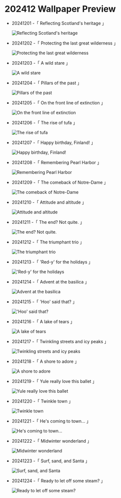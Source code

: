 # 202412 Wallpaper Preview 
- 20241201 -「 Reflecting Scotland's heritage 」
  ![Reflecting Scotland's heritage](https://bing.com/th?id=OHR.KilchurnAutumn_EN-US6737063910_UHD.jpg&rf=LaDigue_UHD.jpg&pid=hp&w=3840&h=2160&rs=1&c=4) 
- 20241202 -「 Protecting the last great wilderness 」
  ![Protecting the last great wilderness](https://bing.com/th?id=OHR.IcebergsAntarctica_EN-US6829804691_UHD.jpg&rf=LaDigue_UHD.jpg&pid=hp&w=3840&h=2160&rs=1&c=4) 
- 20241203 -「 A wild stare 」
  ![A wild stare](https://bing.com/th?id=OHR.SnowMoose_EN-US6949674639_UHD.jpg&rf=LaDigue_UHD.jpg&pid=hp&w=3840&h=2160&rs=1&c=4) 
- 20241204 -「 Pillars of the past 」
  ![Pillars of the past](https://bing.com/th?id=OHR.JaipurFort_EN-US7275752190_UHD.jpg&rf=LaDigue_UHD.jpg&pid=hp&w=3840&h=2160&rs=1&c=4) 
- 20241205 -「 On the front line of extinction 」
  ![On the front line of extinction](https://bing.com/th?id=OHR.RhinosKenya_EN-US7514650014_UHD.jpg&rf=LaDigue_UHD.jpg&pid=hp&w=3840&h=2160&rs=1&c=4) 
- 20241206 -「 The rise of tufa 」
  ![The rise of tufa](https://bing.com/th?id=OHR.MonoTufa_EN-US7607210506_UHD.jpg&rf=LaDigue_UHD.jpg&pid=hp&w=3840&h=2160&rs=1&c=4) 
- 20241207 -「 Happy birthday, Finland! 」
  ![Happy birthday, Finland!](https://bing.com/th?id=OHR.HelsinkiDusk_EN-US7738977648_UHD.jpg&rf=LaDigue_UHD.jpg&pid=hp&w=3840&h=2160&rs=1&c=4) 
- 20241208 -「 Remembering Pearl Harbor 」
  ![Remembering Pearl Harbor](https://bing.com/th?id=OHR.NewHavenBridge_EN-US7922266620_UHD.jpg&rf=LaDigue_UHD.jpg&pid=hp&w=3840&h=2160&rs=1&c=4) 
- 20241209 -「 The comeback of Notre-Dame 」
  ![The comeback of Notre-Dame](https://bing.com/th?id=OHR.ReopeningNotreDame_EN-US8084146311_UHD.jpg&rf=LaDigue_UHD.jpg&pid=hp&w=3840&h=2160&rs=1&c=4) 
- 20241210 -「 Attitude and altitude 」
  ![Attitude and altitude](https://bing.com/th?id=OHR.GuanacosChile_EN-US8209106662_UHD.jpg&rf=LaDigue_UHD.jpg&pid=hp&w=3840&h=2160&rs=1&c=4) 
- 20241211 -「 The end? Not quite. 」
  ![The end? Not quite.](https://bing.com/th?id=OHR.CornwallSnow_EN-US8476437458_UHD.jpg&rf=LaDigue_UHD.jpg&pid=hp&w=3840&h=2160&rs=1&c=4) 
- 20241212 -「 The triumphant trio 」
  ![The triumphant trio](https://bing.com/th?id=OHR.DolomitesSky_EN-US8624061239_UHD.jpg&rf=LaDigue_UHD.jpg&pid=hp&w=3840&h=2160&rs=1&c=4) 
- 20241213 -「 'Red-y' for the holidays 」
  !['Red-y' for the holidays](https://bing.com/th?id=OHR.WildPoinsettia_EN-US8728271702_UHD.jpg&rf=LaDigue_UHD.jpg&pid=hp&w=3840&h=2160&rs=1&c=4) 
- 20241214 -「 Advent at the basilica 」
  ![Advent at the basilica](https://bing.com/th?id=OHR.ChristmasBudapest_EN-US0865695821_UHD.jpg&rf=LaDigue_UHD.jpg&pid=hp&w=3840&h=2160&rs=1&c=4) 
- 20241215 -「 'Hoo' said that? 」
  !['Hoo' said that?](https://bing.com/th?id=OHR.NorthernHawkOwl_EN-US7592435350_UHD.jpg&rf=LaDigue_UHD.jpg&pid=hp&w=3840&h=2160&rs=1&c=4) 
- 20241216 -「 A lake of tears 」
  ![A lake of tears](https://bing.com/th?id=OHR.MisurinaLake_EN-US7921587884_UHD.jpg&rf=LaDigue_UHD.jpg&pid=hp&w=3840&h=2160&rs=1&c=4) 
- 20241217 -「 Twinkling streets and icy peaks 」
  ![Twinkling streets and icy peaks](https://bing.com/th?id=OHR.SalzburgSnow_EN-US8262729220_UHD.jpg&rf=LaDigue_UHD.jpg&pid=hp&w=3840&h=2160&rs=1&c=4) 
- 20241218 -「 A shore to adore 」
  ![A shore to adore](https://bing.com/th?id=OHR.ReinefjordenNorway_EN-US8636083241_UHD.jpg&rf=LaDigue_UHD.jpg&pid=hp&w=3840&h=2160&rs=1&c=4) 
- 20241219 -「 Yule really love this ballet 」
  ![Yule really love this ballet](https://bing.com/th?id=OHR.NutcrackerBallet_EN-US8927830113_UHD.jpg&rf=LaDigue_UHD.jpg&pid=hp&w=3840&h=2160&rs=1&c=4) 
- 20241220 -「 Twinkle town 」
  ![Twinkle town](https://bing.com/th?id=OHR.SibiuRomania_EN-US9223739756_UHD.jpg&rf=LaDigue_UHD.jpg&pid=hp&w=3840&h=2160&rs=1&c=4) 
- 20241221 -「 He's coming to town... 」
  ![He's coming to town...](https://bing.com/th?id=OHR.SantaClausVillage_EN-US9527661842_UHD.jpg&rf=LaDigue_UHD.jpg&pid=hp&w=3840&h=2160&rs=1&c=4) 
- 20241222 -「 Midwinter wonderland 」
  ![Midwinter wonderland](https://bing.com/th?id=OHR.BavarianWinter_EN-US9813996975_UHD.jpg&rf=LaDigue_UHD.jpg&pid=hp&w=3840&h=2160&rs=1&c=4) 
- 20241223 -「 Surf, sand, and Santa 」
  ![Surf, sand, and Santa](https://bing.com/th?id=OHR.CrystalPier_EN-US0086755810_UHD.jpg&rf=LaDigue_UHD.jpg&pid=hp&w=3840&h=2160&rs=1&c=4) 
- 20241224 -「 Ready to let off some steam? 」
  ![Ready to let off some steam?](https://bing.com/th?id=OHR.FestivusCranes_EN-US0396321898_UHD.jpg&rf=LaDigue_UHD.jpg&pid=hp&w=3840&h=2160&rs=1&c=4) 
